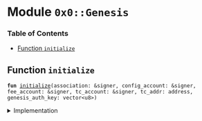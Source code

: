 
<a name="0x0_Genesis"></a>

# Module `0x0::Genesis`

### Table of Contents

-  [Function `initialize`](#0x0_Genesis_initialize)



<a name="0x0_Genesis_initialize"></a>

## Function `initialize`



<pre><code><b>fun</b> <a href="#0x0_Genesis_initialize">initialize</a>(association: &signer, config_account: &signer, fee_account: &signer, tc_account: &signer, tc_addr: address, genesis_auth_key: vector&lt;u8&gt;)
</code></pre>



<details>
<summary>Implementation</summary>


<pre><code><b>fun</b> <a href="#0x0_Genesis_initialize">initialize</a>(
    association: &signer,
    config_account: &signer,
    fee_account: &signer,
    tc_account: &signer,
    tc_addr: address,
    genesis_auth_key: vector&lt;u8&gt;,
) {
    <b>let</b> dummy_auth_key_prefix = x"00000000000000000000000000000000";

    // <a href="Association.md#0x0_Association">Association</a> root setup
    <a href="Association.md#0x0_Association_initialize">Association::initialize</a>(association);
    <a href="Association.md#0x0_Association_grant_privilege">Association::grant_privilege</a>&lt;<a href="Libra.md#0x0_Libra_AddCurrency">Libra::AddCurrency</a>&gt;(association, association);

    // On-chain config setup
    <a href="Event.md#0x0_Event_publish_generator">Event::publish_generator</a>(config_account);
    <a href="LibraConfig.md#0x0_LibraConfig_initialize">LibraConfig::initialize</a>(config_account, association);

    // Currency setup
    <a href="Libra.md#0x0_Libra_initialize">Libra::initialize</a>(config_account);

    // Set that this is testnet
    <a href="Testnet.md#0x0_Testnet_initialize">Testnet::initialize</a>(association);

    // <a href="Event.md#0x0_Event">Event</a> and currency setup
    <a href="Event.md#0x0_Event_publish_generator">Event::publish_generator</a>(association);
    <b>let</b> (coin1_mint_cap, coin1_burn_cap) = <a href="Coin1.md#0x0_Coin1_initialize">Coin1::initialize</a>(association);
    <b>let</b> (coin2_mint_cap, coin2_burn_cap) = <a href="Coin2.md#0x0_Coin2_initialize">Coin2::initialize</a>(association);
    <a href="LBR.md#0x0_LBR_initialize">LBR::initialize</a>(association);
    <a href="gas.md#0x0_GAS_initialize">GAS::initialize</a>(association);

    <a href="LibraAccount.md#0x0_LibraAccount_initialize">LibraAccount::initialize</a>(association);
    <a href="Unhosted.md#0x0_Unhosted_publish_global_limits_definition">Unhosted::publish_global_limits_definition</a>(association);
    <a href="LibraAccount.md#0x0_LibraAccount_create_genesis_account">LibraAccount::create_genesis_account</a>&lt;<a href="gas.md#0x0_GAS_T">GAS::T</a>&gt;(
        <a href="Signer.md#0x0_Signer_address_of">Signer::address_of</a>(association),
        <b>copy</b> dummy_auth_key_prefix,
    );
    <a href="Libra.md#0x0_Libra_grant_mint_capability_to_association">Libra::grant_mint_capability_to_association</a>&lt;<a href="Coin1.md#0x0_Coin1_T">Coin1::T</a>&gt;(association);
    <a href="Libra.md#0x0_Libra_grant_mint_capability_to_association">Libra::grant_mint_capability_to_association</a>&lt;<a href="Coin2.md#0x0_Coin2_T">Coin2::T</a>&gt;(association);

    // Register transaction fee accounts
    <a href="LibraAccount.md#0x0_LibraAccount_create_testnet_account">LibraAccount::create_testnet_account</a>&lt;<a href="gas.md#0x0_GAS_T">GAS::T</a>&gt;(0xFEE, <b>copy</b> dummy_auth_key_prefix);
    <a href="TransactionFee.md#0x0_TransactionFee_add_txn_fee_currency">TransactionFee::add_txn_fee_currency</a>(fee_account, &coin1_burn_cap);
    <a href="TransactionFee.md#0x0_TransactionFee_add_txn_fee_currency">TransactionFee::add_txn_fee_currency</a>(fee_account, &coin2_burn_cap);
    <a href="TransactionFee.md#0x0_TransactionFee_initialize">TransactionFee::initialize</a>(tc_account, fee_account);

    // Create the treasury compliance account
    <a href="LibraAccount.md#0x0_LibraAccount_create_treasury_compliance_account">LibraAccount::create_treasury_compliance_account</a>&lt;<a href="gas.md#0x0_GAS_T">GAS::T</a>&gt;(
        association,
        tc_addr,
        <b>copy</b> dummy_auth_key_prefix,
        coin1_mint_cap,
        coin1_burn_cap,
        coin2_mint_cap,
        coin2_burn_cap,
    );

    // Create the config account
    <a href="LibraAccount.md#0x0_LibraAccount_create_genesis_account">LibraAccount::create_genesis_account</a>&lt;<a href="gas.md#0x0_GAS_T">GAS::T</a>&gt;(
        <a href="LibraConfig.md#0x0_LibraConfig_default_config_address">LibraConfig::default_config_address</a>(),
        dummy_auth_key_prefix
    );

    <a href="LibraTransactionTimeout.md#0x0_LibraTransactionTimeout_initialize">LibraTransactionTimeout::initialize</a>(association);
    <a href="LibraSystem.md#0x0_LibraSystem_initialize_validator_set">LibraSystem::initialize_validator_set</a>(config_account);
    <a href="LibraVersion.md#0x0_LibraVersion_initialize">LibraVersion::initialize</a>(config_account);

    <a href="LibraBlock.md#0x0_LibraBlock_initialize_block_metadata">LibraBlock::initialize_block_metadata</a>(association);
    <a href="LibraWriteSetManager.md#0x0_LibraWriteSetManager_initialize">LibraWriteSetManager::initialize</a>(association);
    <a href="LibraTimestamp.md#0x0_LibraTimestamp_initialize">LibraTimestamp::initialize</a>(association);
    <a href="LibraAccount.md#0x0_LibraAccount_rotate_authentication_key">LibraAccount::rotate_authentication_key</a>(association, <b>copy</b> genesis_auth_key);
    <a href="LibraAccount.md#0x0_LibraAccount_rotate_authentication_key">LibraAccount::rotate_authentication_key</a>(config_account, <b>copy</b> genesis_auth_key);
    <a href="LibraAccount.md#0x0_LibraAccount_rotate_authentication_key">LibraAccount::rotate_authentication_key</a>(fee_account, <b>copy</b> genesis_auth_key);
    <a href="LibraAccount.md#0x0_LibraAccount_rotate_authentication_key">LibraAccount::rotate_authentication_key</a>(tc_account, genesis_auth_key);
}
</code></pre>



</details>
